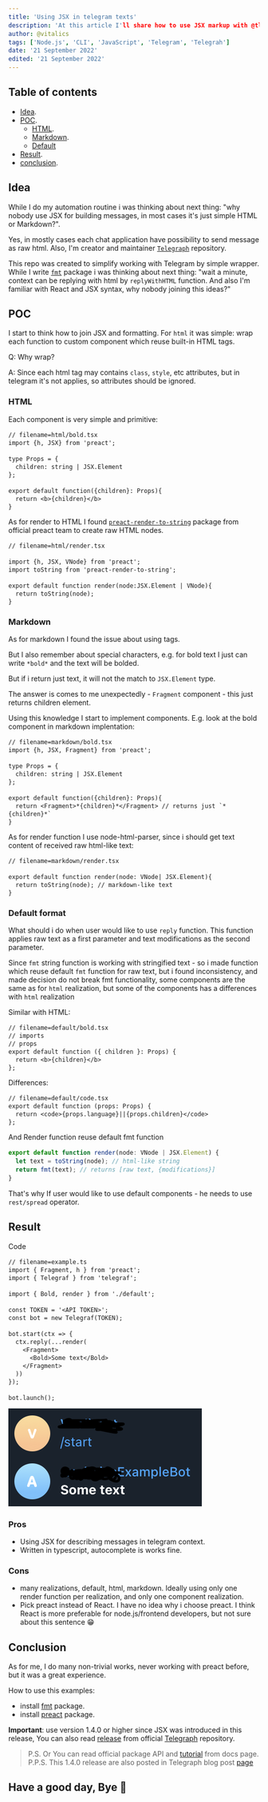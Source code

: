 ```yaml
---
title: 'Using JSX in telegram texts'
description: 'At this article I'll share how to use JSX markup with @tlgr/fmt library'
author: @vitalics
tags: ['Node.js', 'CLI', 'JavaScript', 'Telegram', 'Telegrah']
date: '21 September 2022'
edited: '21 September 2022'
---
```


## Table of contents

- [Idea](#idea).
- [POC](#poc).
  - [HTML](#html).
  - [Markdown](#markdown).
  - [Default](#default-format)
- [Result](#result).
- [conclusion](#conclusion).

## Idea

While I do my automation routine i was thinking about next thing: "why nobody use JSX for building messages, in most cases it's just simple HTML or Markdown?".

Yes, in mostly cases each chat application have possibility to send message as raw html. Also, I'm creator and maintainer [`Telegraph`](https://github.com/vitalics/Telegraph) repository.

This repo was created to simplify working with Telegram by simple wrapper.
While I write [`fmt`](https://github.com/vitalics/Telegraph/tree/main/packages/fmt) package i was thinking about next thing: "wait a minute, context can be replying with html by `replyWithHTML` function. And also I'm familiar with React and JSX syntax, why nobody joining this ideas?"

## POC

I start to think how to join JSX and formatting. For `html` it was simple: wrap each function to custom component which reuse built-in HTML tags.

Q: Why wrap?

A: Since each html tag may contains `class`, `style`, etc attributes, but in telegram it's not applies, so attributes should be ignored.

### HTML

Each component is very simple and primitive:

``` tsx
// filename=html/bold.tsx
import {h, JSX} from 'preact';

type Props = {
  children: string | JSX.Element
};

export default function({children}: Props){
  return <b>{children}</b>
}

```

As for render to HTML I found [`preact-render-to-string`](https://github.com/preactjs/preact-render-to-string) package from official preact team to create raw HTML nodes.

``` tsx
// filename=html/render.tsx

import {h, JSX, VNode} from 'preact';
import toString from 'preact-render-to-string';

export default function render(node:JSX.Element | VNode){
  return toString(node);
}
```

### Markdown

As for markdown I found the issue about using tags.

But I also remember about special characters, e.g. for bold text I just can write `*bold*` and the text will be bolded.

But if i return just text, it will not the match to `JSX.Element` type.

The answer is comes to me unexpectedly - `Fragment` component - this just returns children element.

Using this knowledge I start to implement components. E.g. look at the bold component in markdown implentation:

``` tsx
// filename=markdown/bold.tsx
import {h, JSX, Fragment} from 'preact';

type Props = {
  children: string | JSX.Element
};

export default function({children}: Props){
  return <Fragment>*{children}*</Fragment> // returns just `*{children}*`
}
```

As for render function I use node-html-parser, since i should get text content of received raw html-like text:

``` tsx
// filename=markdown/render.tsx

export default function render(node: VNode| JSX.Element){
  return toString(node); // markdown-like text
}
```

### Default format

What should i do when user would like to use `reply` function. This function applies raw text as a first parameter and text modifications as the second parameter.

Since `fmt` string function is working with stringified text - so i made function which reuse default `fmt` function for raw text, but i found inconsistency, and made decision do not break fmt functionality, some components are the same as for `html` realization, but some of the components has a differences with `html` realization

Similar with HTML:

``` tsx
// filename=default/bold.tsx
// imports
// props
export default function ({ children }: Props) {
  return <b>{children}</b>
};
```

Differences:

``` tsx
// filename=default/code.tsx
export default function (props: Props) {
  return <code>{props.language}||{props.children}</code>
};
```

And Render function reuse default fmt function

``` ts
export default function render(node: VNode | JSX.Element) {
  let text = toString(node); // html-like string
  return fmt(text); // returns [raw text, {modifications}]
}
```

That's why If user would like to use default components - he needs to use `rest/spread` operator.

## Result

Code

```tsx
// filename=example.ts
import { Fragment, h } from 'preact';
import { Telegraf } from 'telegraf';

import { Bold, render } from './default';

const TOKEN = '<API TOKEN>';
const bot = new Telegraf(TOKEN);

bot.start(ctx => {
  ctx.reply(...render(
    <Fragment>
      <Bold>Some text</Bold>
    </Fragment>
  ))
});

bot.launch();

```

![result](./images/03-jsx-result.png)

### Pros

- Using JSX for describing messages in telegram context.
- Written in typescript, autocomplete is works fine.

### Cons

- many realizations, default, html, markdown. Ideally using only one render function per realization, and only one component realization.
- Pick preact instead of React. I have no idea why i choose preact. I think React is more preferable for node.js/frontend developers, but not sure about this sentence 😁

## Conclusion

As for me, I do many non-trivial works, never working with preact before, but it was a great experience.

How to use this examples:

- install [fmt](https://www.npmjs.com/package/@tlgr/fmt) package.
- install [preact](https://www.npmjs.com/package/preact) package.

**Important**: use version 1.4.0 or higher since JSX was introduced in this release, You can also read [release](https://github.com/vitalics/Telegraph/releases/tag/v1.4.0) from official [Telegraph](https://github.com/vitalics/Telegraph) repository.

> P.S. Or You can read official package API and [tutorial](https://vitalics.github.io/Telegraph/docs/tutorial/fmt/jsx) from docs page.
> P.P.S. This 1.4.0 release are also posted in Telegraph blog post [page](https://vitalics.github.io/Telegraph/blog/release%201.4.0)

## Have a good day, Bye 👋
